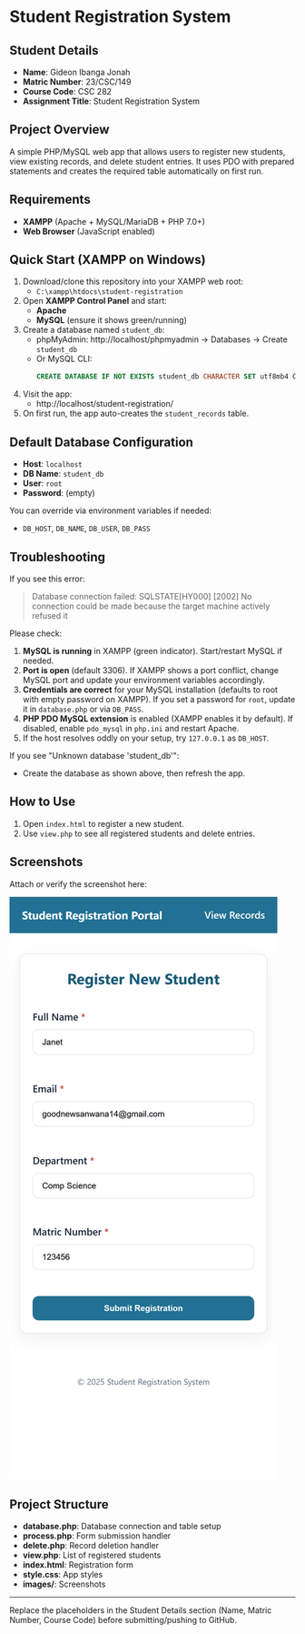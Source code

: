 # Student Registration System

## Student Details
- **Name**: Gideon Ibanga Jonah
- **Matric Number**: 23/CSC/149
- **Course Code**: CSC 282
- **Assignment Title**: Student Registration System

## Project Overview
A simple PHP/MySQL web app that allows users to register new students, view existing records, and delete student entries. It uses PDO with prepared statements and creates the required table automatically on first run.

## Requirements
- **XAMPP** (Apache + MySQL/MariaDB + PHP 7.0+)
- **Web Browser** (JavaScript enabled)

## Quick Start (XAMPP on Windows)
1. Download/clone this repository into your XAMPP web root:
   - `C:\xampp\htdocs\student-registration`
2. Open **XAMPP Control Panel** and start:
   - **Apache**
   - **MySQL** (ensure it shows green/running)
3. Create a database named `student_db`:
   - phpMyAdmin: http://localhost/phpmyadmin → Databases → Create `student_db`
   - Or MySQL CLI:
     ```sql
     CREATE DATABASE IF NOT EXISTS student_db CHARACTER SET utf8mb4 COLLATE utf8mb4_unicode_ci;
     ```
4. Visit the app:
   - http://localhost/student-registration/
5. On first run, the app auto-creates the `student_records` table.

## Default Database Configuration
- **Host**: `localhost`
- **DB Name**: `student_db`
- **User**: `root`
- **Password**: (empty)

You can override via environment variables if needed:
- `DB_HOST`, `DB_NAME`, `DB_USER`, `DB_PASS`

## Troubleshooting
If you see this error:
> Database connection failed: SQLSTATE[HY000] [2002] No connection could be made because the target machine actively refused it

Please check:
1. **MySQL is running** in XAMPP (green indicator). Start/restart MySQL if needed.
2. **Port is open** (default 3306). If XAMPP shows a port conflict, change MySQL port and update your environment variables accordingly.
3. **Credentials are correct** for your MySQL installation (defaults to root with empty password on XAMPP). If you set a password for `root`, update it in `database.php` or via `DB_PASS`.
4. **PHP PDO MySQL extension** is enabled (XAMPP enables it by default). If disabled, enable `pdo_mysql` in `php.ini` and restart Apache.
5. If the host resolves oddly on your setup, try `127.0.0.1` as `DB_HOST`.

If you see "Unknown database 'student_db'":
- Create the database as shown above, then refresh the app.

## How to Use
1. Open `index.html` to register a new student.
2. Use `view.php` to see all registered students and delete entries.

## Screenshots
Attach or verify the screenshot here:

![App Screenshot](images/student-registration_index.html.png)

## Project Structure
- **database.php**: Database connection and table setup
- **process.php**: Form submission handler
- **delete.php**: Record deletion handler
- **view.php**: List of registered students
- **index.html**: Registration form
- **style.css**: App styles
- **images/**: Screenshots

---
Replace the placeholders in the Student Details section (Name, Matric Number, Course Code) before submitting/pushing to GitHub.
